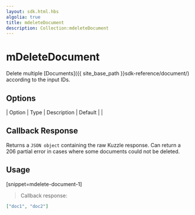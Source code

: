 ```yaml
---
layout: sdk.html.hbs
algolia: true
title: mdeleteDocument
description: Collection:mdeleteDocument
---
```


  

# mDeleteDocument
Delete multiple [Documents]({{ site_base_path }}sdk-reference/document/) according to the input IDs.


## Options

| Option | Type | Description | Default |
|
## Callback Response

Returns a `JSON object` containing the raw Kuzzle response.
Can return a 206 partial error in cases where some documents could not be deleted.

## Usage

[snippet=mdelete-document-1]
> Callback response:

```json
["doc1", "doc2"]
```